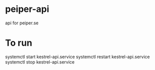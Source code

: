 # peiper-api
api for peiper.se

# To run
systemctl start kestrel-api.service
systemctl restart kestrel-api.service
systemctl stop kestrel-api.service